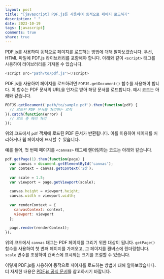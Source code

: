 ```yaml
---
layout: post
title: "[javascript] PDF.js를 사용하여 동적으로 페이지 로드하기"
description: " "
date: 2023-10-19
tags: [javascript]
comments: true
share: true
---
```


PDF.js를 사용하여 동적으로 페이지를 로드하는 방법에 대해 알아보겠습니다. 우선, HTML 파일에 PDF.js 라이브러리를 포함해야 합니다. 아래와 같이 `<script>` 태그를 사용하여 라이브러리를 가져올 수 있습니다.

```javascript
<script src="path/to/pdf.js"></script>
```

PDF.js를 사용하여 페이지를 로드하려면 `PDFJS.getDocument()` 함수를 사용해야 합니다. 이 함수는 PDF 문서의 URL을 인자로 받아 해당 문서를 로드합니다. 예시 코드는 아래와 같습니다.

```javascript
PDFJS.getDocument('path/to/sample.pdf').then(function(pdf) {
  // 로드된 PDF 문서를 처리하는 로직
}).catch(function(error) {
  // 로드 중 에러 처리
});
```

위의 코드에서 `pdf` 객체에 로드된 PDF 문서가 반환됩니다. 이를 이용하여 페이지를 처리하거나 웹 페이지에 표시할 수 있습니다.

예를 들어, 첫 번째 페이지를 `<canvas>` 태그에 렌더링하는 코드는 아래와 같습니다.

```javascript
pdf.getPage(1).then(function(page) {
  var canvas = document.getElementById('canvas');
  var context = canvas.getContext('2d');
  
  var scale = 1.5;
  var viewport = page.getViewport(scale);
  
  canvas.height = viewport.height;
  canvas.width = viewport.width;
  
  var renderContext = {
    canvasContext: context,
    viewport: viewport
  };
  
  page.render(renderContext);
});
```

위의 코드에서 `canvas` 태그는 PDF 페이지를 그리기 위한 대상이 됩니다. `getPage()` 함수를 사용하여 첫 번째 페이지를 가져오고, 그 페이지를 캔버스에 렌더링합니다. `scale` 변수를 조정하여 캔버스에 표시되는 크기를 조절할 수 있습니다.

이렇게 PDF.js를 사용하여 동적으로 페이지를 로드하는 방법에 대해 알아보았습니다. 더 자세한 내용은 [PDF.js 공식 문서](https://mozilla.github.io/pdf.js/)를 참고하시기 바랍니다.